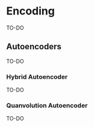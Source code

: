 # Encoding
TO-DO
## Autoencoders
TO-DO
### Hybrid Autoencoder
TO-DO
### Quanvolution Autoencoder
TO-DO